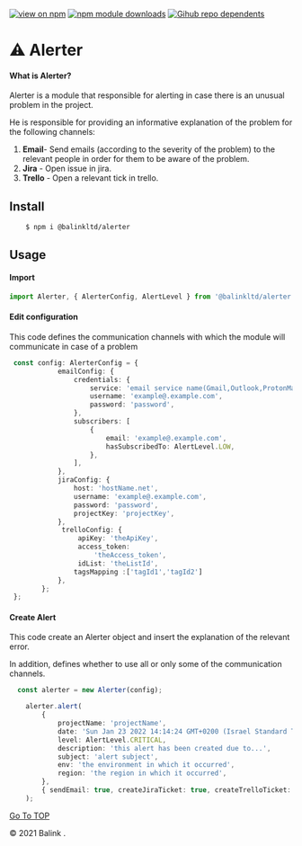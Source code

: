 [![view on npm](https://badgen.net/npm/v/@balinkltd/alerter)](https://www.npmjs.com/package/@balinkltd/alerter)
[![npm module downloads](https://badgen.net/npm/dt/@balinkltd/alerter)](https://www.npmjs.com/package/@balinkltd/alerter)
[![Gihub repo dependents](https://badgen.net/github/dependents-repo/npm-balink/alerter)](https://github.com/npm-balink/alerter)

# ⚠️ Alerter

#### What is Alerter?

Alerter is a module that responsible for alerting in case there is an unusual problem in the project.

He is responsible for providing an informative explanation of the problem for the following channels:

1. **Email**- Send emails (according to the severity of the problem) to the relevant people in order for them to be aware of the problem.
2. **Jira** - Open issue in jira.
3. **Trello** - Open a relevant tick in trello.

## Install

```
    $ npm i @balinkltd/alerter
```

## Usage

#### Import

```TypeScript
import Alerter, { AlerterConfig, AlertLevel } from '@balinkltd/alerter';
```

#### Edit configuration

This code defines the communication channels with which the module will communicate in case of a problem

```TypeScript
 const config: AlerterConfig = {
            emailConfig: {
                credentials: {
                    service: 'email service name(Gmail,Outlook,ProtonMail, etc.)',
                    username: 'example@.example.com',
                    password: 'password',
                },
                subscribers: [
                    {
                        email: 'example@.example.com',
                        hasSubscribedTo: AlertLevel.LOW,
                    },
                ],
            },
            jiraConfig: {
                host: 'hostName.net',
                username: 'example@.example.com',
                password: 'password',
                projectKey: 'projectKey',
            },
             trelloConfig: {
                 apiKey: 'theApiKey',
                 access_token:
                     'theAccess_token',
                 idList: 'theListId',
                tagsMapping :['tagId1','tagId2']
            },
        };
 };

```

#### Create Alert

This code create an Alerter object and insert the explanation of the relevant error.

In addition, defines whether to use all or only some of the communication channels.

```TypeScript
  const alerter = new Alerter(config);

    alerter.alert(
        {
            projectName: 'projectName',
            date: 'Sun Jan 23 2022 14:14:24 GMT+0200 (Israel Standard Time)',
            level: AlertLevel.CRITICAL,
            description: 'this alert has been created due to...',
            subject: 'alert subject',
            env: 'the environment in which it occurred',
            region: 'the region in which it occurred',
        },
        { sendEmail: true, createJiraTicket: true, createTrelloTicket: true }
    );

```

[Go To TOP](#TOP)

&copy; 2021 Balink .
